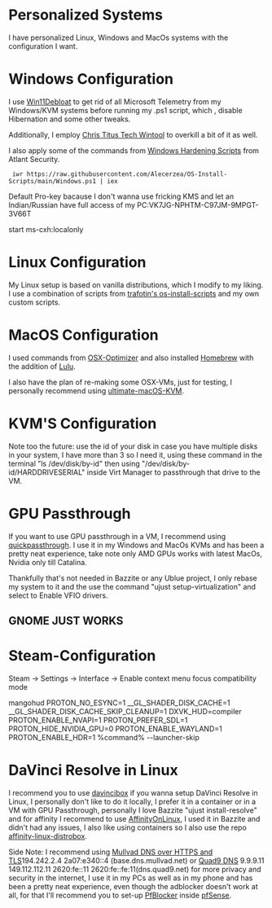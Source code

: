 # Personalized Systems
I have personalized Linux, Windows and MacOs systems with the configuration I want.

# Windows Configuration
I use [Win11Debloat](https://github.com/Raphire/Win11Debloat) to get rid of all Microsoft Telemetry from my Windows/KVM systems before running my .ps1 script, which , disable Hibernation and some other tweaks.

Additionally, I employ [Chris Titus Tech Wintool](https://github.com/ChrisTitusTech/winutil) to overkill a bit of it as well.

I also apply some of the commands from [Windows Hardening Scripts](https://github.com/atlantsecurity/windows-hardening-scripts/tree/main) from Atlant Security.

```
 iwr https://raw.githubusercontent.com/Alecerzea/OS-Install-Scripts/main/Windows.ps1 | iex
 ```

Default Pro-key bacause I don't wanna use fricking KMS and let an Indian/Russian have full access of my PC:VK7JG-NPHTM-C97JM-9MPGT-3V66T

start ms-cxh:localonly

# Linux Configuration
My Linux setup is based on vanilla distributions, which I modify to my liking. I use a combination of scripts from [trafotin's os-install-scripts](https://gitlab.com/trafotin/os-install-scripts) and my own custom scripts.

# MacOS Configuration
I used commands from [OSX-Optimizer](https://github.com/sickcodes/osx-optimizer) and also installed [Homebrew](https://brew.sh/) with the addition of [Lulu](https://github.com/objective-see/LuLu).

I also have the plan of re-making some OSX-VMs, just for testing, I personally recommend using [ultimate-macOS-KVM](https://github.com/Coopydood/ultimate-macOS-KVM).

# KVM'S Configuration
Note too the future: use the id of your disk in case you have multiple disks in your system, I have more than 3 so I need it, using these command in the terminal "ls /dev/disk/by-id" then using "/dev/disk/by-id/HARDDRIVESERIAL" inside Virt Manager to passthrough that drive to the VM.

# GPU Passthrough
If you want to use GPU passthrough in a VM, I recommend using [quickpassthrough](https://github.com/HikariKnight/quickpassthrough). I use it in my Windows and MacOs KVMs and has been a pretty neat experience, take note only AMD GPUs works with latest MacOs, Nvidia only till Catalina.

Thankfully that's not needed in Bazzite or any Ublue project, I only rebase my system to it and the use the command "ujust setup-virtualization" and select to Enable VFIO drivers.

## GNOME JUST WORKS

# Steam-Configuration
Steam → Settings → Interface → Enable context menu focus compatibility mode

mangohud PROTON_NO_ESYNC=1 __GL_SHADER_DISK_CACHE=1 __GL_SHADER_DISK_CACHE_SKIP_CLEANUP=1 DXVK_HUD=compiler PROTON_ENABLE_NVAPI=1 PROTON_PREFER_SDL=1 PROTON_HIDE_NVIDIA_GPU=0 PROTON_ENABLE_WAYLAND=1 PROTON_ENABLE_HDR=1 %command% --launcher-skip

# DaVinci Resolve in Linux
I recommend you to use [davincibox](https://github.com/zelikos/davincibox) if you wanna setup DaVinci Resolve in Linux, I personally don't like to do it locally, I prefer it in a container or in a VM with GPU Passthrough, personally I love Bazzite "ujust install-resolve" and for affinity I recommend to use [AffinityOnLinux](https://github.com/ryzendew/AffinityOnLinux), I used it in Bazzite and didn't had any issues, I also like using containers so I also use the repo [affinity-linux-distrobox](https://github.com/markusdd/affinity-linux-distrobox/).


Side Note: I recommend using [Mullvad DNS over HTTPS and TLS](https://mullvad.net/en/help/dns-over-https-and-dns-over-tls)194.242.2.4 2a07:e340::4 (base.dns.mullvad.net) or [Quad9 DNS](https://www.quad9.net/) 9.9.9.11 149.112.112.11 2620:fe::11 2620:fe::fe:11(dns.quad9.net)
 for more privacy and security in the internet, I use it in my PCs as well as in my phone and has been a pretty neat experience, even though the adblocker doesn't work at all, for that I'll recommend you to set-up [PfBlocker](https://docs.netgate.com/pfsense/en/latest/packages/pfblocker.html) inside [pfSense](https://www.pfsense.org/).
